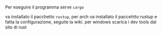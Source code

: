 Per eseguire il programma serve `cargo`

va installato il pacchetto `rustup`, per arch va installato il paccehtto rustup e fatta la configurazione, seguite la wiki. per windows scarica i dev tools dal sito di rust
